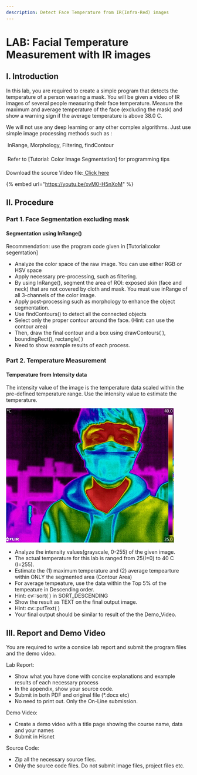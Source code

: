 ```yaml
---
description: Detect Face Temperature from IR(Infra-Red) images
---
```


# LAB: Facial Temperature Measurement with IR images

## I. Introduction

In this lab, you are required to create a simple program that detects the temperature of a person wearing a mask. You will be given a video of IR images of several people measuring their face temperature. Measure the maximum and average temperature of the face \(excluding the mask\) and show a warning sign if the average temperature is above 38.0 C.

We will not use any deep learning or any other complex algorithms. Just use simple image processing methods such as : 

   InRange, Morphology, Filtering, findContour

   Refer to \[Tutorial: Color Image Segmentation\] for programming tips

Download the source Video file:[ Click here](https://github.com/ykkimhgu/DLIP-src/tree/main/LAB_color)



{% embed url="https://youtu.be/xvM0-H5nXoM" %}



## II. Procedure

### Part 1. Face Segmentation excluding mask

#### Segmentation using InRange\(\)

Recommendation: use the program code given in  \[Tutorial:color segemtation\]

*  Analyze the color space of the raw image. You can use either RGB or HSV space
*  Apply necessary pre-processing, such as filtering.
*  By using InRange\(\), segment the area of ROI: exposed skin \(face and neck\) that are not covered by cloth and mask.  You must use inRange of all 3-channels of the color image.
*  Apply post-processing such as morphology to enhance the object segmentation.
*  Use findContours\(\) to detect all the connected objects
*  Select only the proper contour around the face. \(Hint: can use the contour area\)
*  Then, draw the final contour and a box using  drawContours\( \),  boundingRect\(\), rectangle\( \)
*  Need to show example results of each process.

### Part 2. Temperature Measurement

#### Temperature from Intensity data

The intensity value of the image is the temperature data scaled within the pre-defined temperature range. Use the intensity value to estimate the temperature.

![](../../.gitbook/assets/image%20%2892%29.png)

*  Analyze the intensity values\(grayscale, 0-255\) of the given image.
*  The actual temperature for this lab is ranged from 25\(I=0\) to 40 C \(I=255\).  
*  Estimate the \(1\) maximum temperature and \(2\) average tempearture within ONLY the segmented area \(Contour Area\)
*  For average tempeature, use the data within the Top 5% of the tempeature in Descending order.
  *  Hint:  cv∷sort\( \)  in SORT\_DESCENDING
*  Show the result as TEXT on the final output image.
  * Hint:  cv∷putText\( \)
*  Your final output should be similar to result of the the Demo\_Video.

## III. Report and Demo Video

You are required to write a consice lab report and submit the program files and the demo video.

Lab Report:

*  Show what you have done with concise explanations and example results of each necessary process
*  In the appendix, show your source code.
*  Submit in both PDF and original file \(\*.docx etc\)
*  No need to print out. Only the On-Line submission.

 Demo Video:

*  Create a demo video with a title page showing the course name, data and your names
*  Submit in Hisnet

Source Code:

*  Zip all the necessary source files.
* Only the source code files. Do not submit image files, project files etc.

